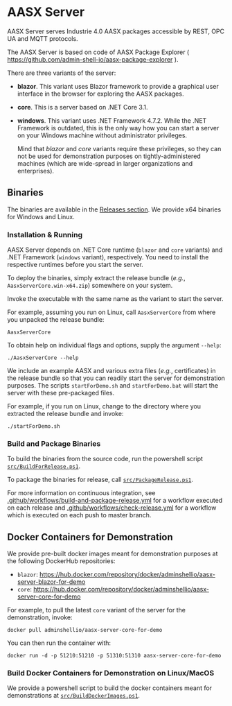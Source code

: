 # AASX Server

AASX Server serves Industrie 4.0 AASX packages accessible by REST, OPC UA and 
MQTT protocols.

The AASX Server is based on code of AASX Package Explorer (
https://github.com/admin-shell-io/aasx-package-explorer
).

There are three variants of the server:

* **blazor**. This variant uses Blazor framework to provide a graphical user
  interface in the browser for exploring the AASX packages.

* **core**. This is a server based on .NET Core 3.1.

* **windows**. This variant uses .NET Framework 4.7.2. While the .NET Framework
  is outdated, this is the only way how you can start a server on your Windows
  machine without administrator privileges. 
  
  Mind that *blazor* and *core* variants require these privileges, so they
  can not be used for demonstration purposes on tightly-administered machines
  (which are wide-spread in larger organizations and enterprises). 

## Binaries

The binaries are available in the [Releases section](
https://github.com/admin-shell-io/aasx-server/releases
). We provide x64 binaries for Windows and Linux.

### Installation & Running

AASX Server depends on .NET Core runtime (`blazor` and `core` variants) 
and .NET Framework (`windows` variant), respectively. You need to install the 
respective runtimes before you start the server.

To deploy the binaries, simply extract the release bundle (*e.g.*, 
`AasxServerCore.win-x64.zip`) somewhere on your system. 

Invoke the executable with the same name as the variant to start the server.

For example, assuming you run on Linux, call `AasxServerCore` from where you 
unpacked the release bundle: 

```
AasxServerCore
```

To obtain help on individual flags and options, supply the argument `--help`:

```
./AasxServerCore --help
```

We include an example AASX and various extra files (*e.g.*, certificates) in
the release bundle so that you can readily start the server for demonstration
purposes. The scripts `startForDemo.sh` and `startForDemo.bat` will start the
server with these pre-packaged files.

For example, if you run on Linux, change to the directory where you extracted
the release bundle and invoke:

```
./startForDemo.sh
``` 

### Build and Package Binaries

To build the binaries from the source code, run the powershell script 
[`src/BuildForRelease.ps1`](src/BuildForRelease.ps1).

To package the binaries for release, call [`src/PackageRelease.ps1`](
src/PackageRelease.ps1).

For more information on continuous integration, see 
[.github/workflows/build-and-package-release.yml](
.github/workflows/build-and-package-release.yml
) for a workflow executed on each release and 
[.github/workflows/check-release.yml](.github/workflows/check-release.yml) for
a workflow which is executed on each push to master branch.

## Docker Containers for Demonstration

We provide pre-built docker images meant for demonstration purposes at the 
following DockerHub repositories:

* `blazor`: https://hub.docker.com/repository/docker/adminshellio/aasx-server-blazor-for-demo
* `core`: https://hub.docker.com/repository/docker/adminshellio/aasx-server-core-for-demo

For example, to pull the latest `core` variant of the server for the 
demonstration, invoke:

```
docker pull adminshellio/aasx-server-core-for-demo
```

You can then run the container with:

```
docker run -d -p 51210:51210 -p 51310:51310 aasx-server-core-for-demo
```

### Build Docker Containers for Demonstration on Linux/MacOS

We provide a powershell script to build the docker containers meant for 
demonstrations at [`src/BuildDockerImages.ps1`](src/BuildDockerImages.ps1). 
